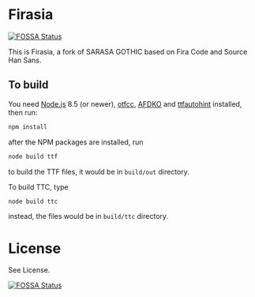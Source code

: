 # Firasia
[![FOSSA Status](https://app.fossa.io/api/projects/git%2Bgithub.com%2Fpatrick330602%2FFirasia.svg?type=shield)](https://app.fossa.io/projects/git%2Bgithub.com%2Fpatrick330602%2FFirasia?ref=badge_shield)

This is Firasia, a fork of SARASA GOTHIC based on Fira Code and Source Han Sans.

## To build

You need [Node.js](https://nodejs.org/en/) 8.5 (or newer), [otfcc](https://github.com/caryll/otfcc), [AFDKO](http://www.adobe.com/devnet/opentype/afdko.html) and [ttfautohint](https://www.freetype.org/ttfautohint) installed, then run:

```bash
npm install
```

after the NPM packages are installed, run

```bash
node build ttf
```

to build the TTF files, it would be in `build/out` directory.

To build TTC, type

```bash
node build ttc
```

instead, the files would be in `build/ttc` directory.

# License

See License.

[![FOSSA Status](https://app.fossa.io/api/projects/git%2Bgithub.com%2Fpatrick330602%2FFirasia.svg?type=large)](https://app.fossa.io/projects/git%2Bgithub.com%2Fpatrick330602%2FFirasia?ref=badge_large)